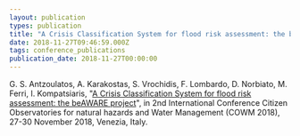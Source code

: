 ```yaml
---
layout: publication
types: publication
title: "A Crisis Classification System for flood risk assessment: the beAWARE project"
date: 2018-11-27T09:46:59.000Z
tags: conference_publications
publication_date: 2018-11-27T00:00:00
---
```

G. S. Antzoulatos, A. Karakostas, S. Vrochidis, F. Lombardo, D. Norbiato, M. Ferri, I. Kompatsiaris, "[A Crisis Classification System for flood risk assessment: the beAWARE project](https://zenodo.org/record/3739200#.X2CX6sBS9PY)", in 2nd International Conference Citizen Observatories for natural hazards and Water Management (COWM 2018), 27-30 November 2018, Venezia, Italy.
